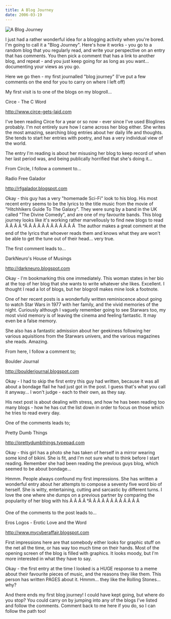 ```yaml
---
title: A Blog Journey
date: 2006-03-19
---
```


![A Blog Journey](https://source.unsplash.com/y7GlIdTUOvo/1600x900)

I just had a rather wonderful idea for a blogging activity when you're bored. I'm going to call it a "Blog Journey". Here's how it works - you go to a random blog that you regularly read, and write your perspective on an entry that has comments. You then pick a comment that has a link to another blog, and repeat - and you just keep going for as long as you want... documenting your views as you go.

Here we go then - my first journalled "blog journey" (I've put a few comments on the end for you to carry on where I left off)

My first visit is to one of the blogs on my blogroll...

Circe - The C Word

http://www.circe-gets-laid.com

I've been reading Circe for a year or so now - ever since I've used Bloglines probably. I'm not entirely sure how I came across her blog either. She writes the most amazing, searching blog entries about her daily life and thoughts. She tends to start her entries with poetry, and has a very individual view of the world.

The entry I'm reading is about her misusing her blog to keep record of when her last period was, and being publically horrified that she's doing it...

From Circle, I follow a comment to...

Radio Free Galador

http://rfgalador.blogspot.com

Okay - this guy has a very "homemade Sci-Fi" look to his blog. His most recent entry seems to be the lyrics to the title music from the movie of "Hitchhikers Guide To The Galaxy". They were sung by a band in the UK called "The Divine Comedy", and are one of my favourite bands. This blog journey looks like it's working rather marvellously to find new blogs to read Ã Ã Ã Ã °Ã Ã Ã Ã Ã Ã Ã Ã Ã Ã Ã Ã  The author makes a great comment at the end of the lyrics that whoever reads them and knows what they are won't be able to get the tune out of their head... very true.

The first comment leads to...

DarkNeuro's House of Musings

http://darkneuro.blogspot.com

Okay - I'm bookmarking this one immediately. This woman states in her bio at the top of her blog that she wants to write whatever she likes. Excellent. I thought I read a lot of blogs, but her blogroll makes mine look a footnote.

One of her recent posts is a wonderfully written reminiscence about going to watch Star Wars in 1977 with her family, and the vivid memories of the night. Curiously although I vaguely remember going to see Starwars too, my most vivid memory is of leaving the cinema and feeling fantastic. It may even be a false memory.

She also has a fantastic admission about her geekiness following her various aquisitions from the Starwars univers, and the various magazines she reads. Amazing.

From here, I follow a comment to;

Boulder Journal

http://boulderjournal.blogspot.com

Okay - I had to skip the first entry this guy had written, because it was all about a bondage flail he had just got in the post. I guess that's what you call it anyway... I won't judge - each to their own, as they say.

His next post is about dealing with stress, and how he has been reading too many blogs - how he has cut the list down in order to focus on those which he tries to read every day.

One of the comments leads to;

Pretty Dumb Things

http://prettydumbthings.typepad.com

Okay - this girl has a photo she has taken of herself in a mirror wearing some kind of bikini. She is fit, and I'm not sure what to think before I start reading. Remember she had been reading the previous guys blog, which seemed to be about bondage...

Hmmm. People always confound my first impressions. She has written a wonderful entry about her attempts to compose a seventy five word bio of herself. She is witty, entertaining, cutting and sarcastic by different turns. I love the one where she dumps on a previous partner by comparing the popularity of her blog with his Ã Ã Ã Ã °Ã Ã Ã Ã Ã Ã Ã Ã Ã Ã Ã Ã 

One of the comments to the post leads to...

Eros Logos - Erotic Love and the Word

http://www.mycyberaffair.blogspot.com

First impressions here are that somebody either looks for graphic stuff on the net all the time, or has way too much time on their hands. Most of the opening screen of the blog is filled with graphics. It looks moody, but I'm more interested in what they have to say.

Okay - the first entry at the time I looked is a HUGE response to a meme about their favourite pieces of music, and the reasons they like them. This person has written PAGES about it. Hmmm... they like the Rolling Stones... why?

And there ends my first blog journey! I could have kept going, but where do you stop? You could carry on by jumping into any of the blogs I've listed and follow the comments. Comment back to me here if you do, so I can follow the path too!